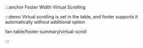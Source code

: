 :::anchor Footer Width Virtual Scrolling

:::demo Virtual scrolling is set in the table, and footer supports it automatically without additional option

fan-table/footer-summary/virtual-scroll

:::

